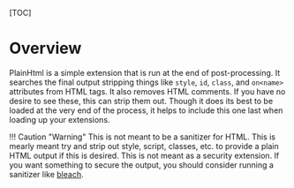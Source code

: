 [TOC]
# Overview
PlainHtml is a simple extension that is run at the end of post-processing.  It searches the final output stripping things like `style`, `id`, `class`, and `on<name>` attributes from HTML tags.  It also removes HTML comments.  If you have no desire to see these, this can strip them out.  Though it does its best to be loaded at the very end of the process, it helps to include this one last when loading up your extensions.

!!! Caution "Warning"
    This is not meant to be a sanitizer for HTML.  This is mearly meant try and strip out style, script, classes, etc. to provide a plain HTML output if this is desired.  This is not meant as a security extension.  If you want something to secure the output, you should consider running a sanitizer like [bleach](https://pypi.python.org/pypi/bleach).
